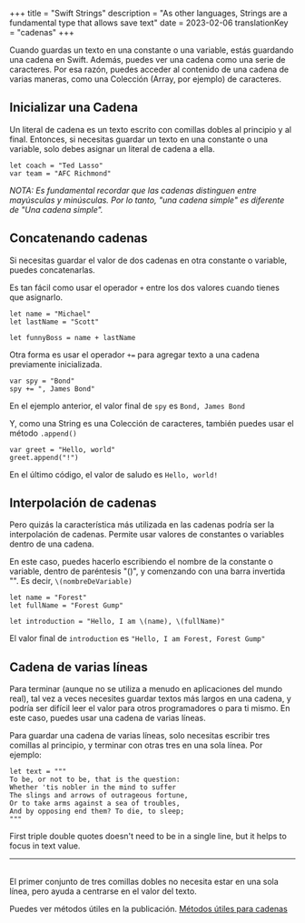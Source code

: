 +++
title = "Swift Strings"
description = "As other languages, Strings are a fundamental type that allows save text"
date = 2023-02-06
translationKey = "cadenas"
+++

Cuando guardas un texto en una constante o una variable, estás guardando una cadena en Swift. Además, puedes ver una cadena como una serie de caracteres. Por esa razón, puedes acceder al contenido de una cadena de varias maneras, como una Colección (Array, por ejemplo) de caracteres.

## Inicializar una Cadena
Un literal de cadena es un texto escrito con comillas dobles al principio y al final. Entonces, si necesitas guardar un texto en una constante o una variable, solo debes asignar un literal de cadena a ella.
```
let coach = "Ted Lasso"
var team = "AFC Richmond"
```
*NOTA: Es fundamental recordar que las cadenas distinguen entre mayúsculas y minúsculas. Por lo tanto, "una cadena simple" es diferente de "Una cadena simple".*

## Concatenando cadenas
Si necesitas guardar el valor de dos cadenas en otra constante o variable, puedes concatenarlas.

Es tan fácil como usar el operador `+` entre los dos valores cuando tienes que asignarlo.

```
let name = "Michael"
let lastName = "Scott"

let funnyBoss = name + lastName
```

Otra forma es usar el operador `+=` para agregar texto a una cadena previamente inicializada.
```
var spy = "Bond"
spy += ", James Bond"
```
En el ejemplo anterior, el valor final de `spy` es `Bond, James Bond`

Y, como una String es una Colección de caracteres, también puedes usar el método `.append()`
```
var greet = "Hello, world"
greet.append("!")
```
En el último código, el valor de saludo es `Hello, world!`

## Interpolación de cadenas
Pero quizás la característica más utilizada en las cadenas podría ser la interpolación de cadenas. Permite usar valores de constantes o variables dentro de una cadena.

En este caso, puedes hacerlo escribiendo el nombre de la constante o variable, dentro de paréntesis "()", y comenzando con una barra invertida "\". Es decir, `\(nombreDeVariable)`

```
let name = "Forest"
let fullName = "Forest Gump"

let introduction = "Hello, I am \(name), \(fullName)"
```
El valor final de `introduction` es `"Hello, I am Forest, Forest Gump"`

## Cadena de varias líneas
Para terminar (aunque no se utiliza a menudo en aplicaciones del mundo real), tal vez a veces necesites guardar textos más largos en una cadena, y podría ser difícil leer el valor para otros programadores o para ti mismo. En este caso, puedes usar una cadena de varias líneas.

Para guardar una cadena de varias líneas, solo necesitas escribir tres comillas al principio, y terminar con otras tres en una sola línea. Por ejemplo:

```
let text = """
To be, or not to be, that is the question:
Whether 'tis nobler in the mind to suffer
The slings and arrows of outrageous fortune,
Or to take arms against a sea of troubles,
And by opposing end them? To die, to sleep;
"""
```

First triple double quotes doesn't need to be in a single line, but it helps to focus in text value.

***
<br/>
El primer conjunto de tres comillas dobles no necesita estar en una sola línea, pero ayuda a centrarse en el valor del texto.

Puedes ver métodos útiles en la publicación. [Métodos útiles para cadenas](../metodos-utiles-cadenas-swift)

